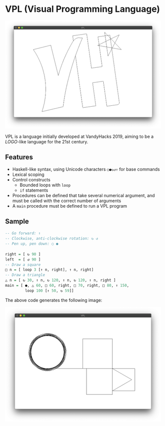 # VPL (Visual Programming Language)
![Vandyhacks logo](vandyhacks.png)

VPL is a language initially developed at VandyHacks 2019, aiming to be
a _LOGO_-like language for the 21st century.

## Features
- Haskell-like syntax, using Unicode characters `○●↻↺↑` for base
  commands
- Lexical scoping
- Control constructs
  - Bounded loops with `loop`
  - `if` statements
- Procedures can be defined that take several numerical argument, and
  must be called with the correct number of arguments
- A `main` procedure must be defined to run a VPL program

## Sample
```haskell
-- Go forward: ↑
-- Clockwise, anti-clockwise rotation: ↻ ↺
-- Pen up, pen down: ○ ●

right = [ ↻ 90 ]
left  = [ ↺ 90 ]
-- Draw a square
□ n = [ loop 3 [↑ n, right], ↑ n, right]
-- Draw a triangle
△ n = [ ↻ 30, ↑ n, ↻ 120, ↑ n, ↻ 120, ↑ n, right ]
main = [ ●, △ 60, □ 60, right, □ 70, right, □ 80, ↑ 150,
         loop 100 [↑ 50, ↻ 59]]
```

The above code generates the following image:

![Sample image](sample.png)

